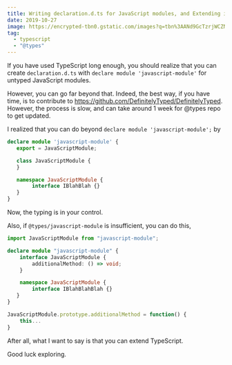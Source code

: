 ```yaml
---
title: Writing declaration.d.ts for JavaScript modules, and Extending incomplete @types modules
date: 2019-10-27
image: https://encrypted-tbn0.gstatic.com/images?q=tbn%3AANd9GcTzrjWCZNR3zkBb4XyLO-jLQZiV9SI7tV0cV6HxKHXEYyoVDU5p
tag:
  - typescript
  - "@types"
---
```


If you have used TypeScript long enough, you should realize that you can create `declaration.d.ts` with `declare module 'javascript-module'` for untyped JavaScript modules.

<!-- excerpt_separator -->

However, you can go far beyond that. Indeed, the best way, if you have time, is to contribute to <https://github.com/DefinitelyTyped/DefinitelyTyped>. However, the process is slow, and can take around 1 week for @types repo to get updated.

I realized that you can do beyond `declare module 'javascript-module';` by

```typescript
declare module 'javascript-module' {
   export = JavaScriptModule;

   class JavaScriptModule {
   }

   namespace JavaScriptModule {
        interface IBlahBlah {}
   }
}
```

Now, the typing is in your control.

Also, if `@types/javascript-module` is insufficient, you can do this,

```typescript
import JavaScriptModule from "javascript-module";

declare module "javascript-module" {
    interface JavaScriptModule {
        additionalMethod: () => void;
    }

    namespace JavaScriptModule {
        interface IBlahBlahBlah {}
   }
}

JavaScriptModule.prototype.additionalMethod = function() {
    this...
}
```

After all, what I want to say is that you can extend TypeScript.

Good luck exploring.
